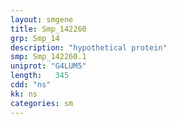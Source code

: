 ```yaml
---
layout: smgene
title: Smp_142260
grp: Smp_14
description: "hypothetical protein"
smp: Smp_142260.1
uniprot: "G4LUM5"
length:   345
cdd: "ns"
kk: ns
categories: sm
---
```

